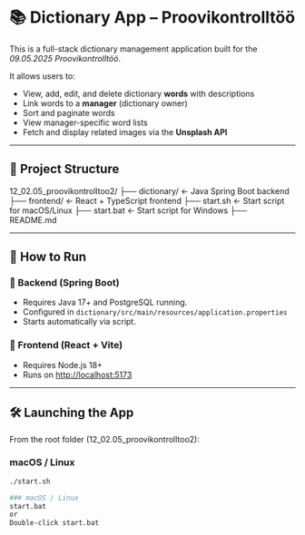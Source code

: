 # 📚 Dictionary App – Proovikontrolltöö

This is a full-stack dictionary management application built for the *09.05.2025 Proovikontrolltöö*.

It allows users to:
- View, add, edit, and delete dictionary **words** with descriptions
- Link words to a **manager** (dictionary owner)
- Sort and paginate words
- View manager-specific word lists
- Fetch and display related images via the **Unsplash API**

---

## 🧱 Project Structure
12_02.05_proovikontrolltoo2/
├── dictionary/ ← Java Spring Boot backend
├── frontend/ ← React + TypeScript frontend
├── start.sh ← Start script for macOS/Linux
├── start.bat ← Start script for Windows
├── README.md

---

## 🚀 How to Run

### 🔹 Backend (Spring Boot)
- Requires Java 17+ and PostgreSQL running.
- Configured in `dictionary/src/main/resources/application.properties`
- Starts automatically via script.

### 🔹 Frontend (React + Vite)
- Requires Node.js 18+
- Runs on [http://localhost:5173](http://localhost:5173)

---

## 🛠 Launching the App

From the root folder (12_02.05_proovikontrolltoo2):

### macOS / Linux
```bash
./start.sh

### macOS / Linux
start.bat
or
Double-click start.bat

